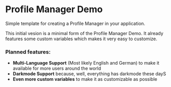 # Profile Manager Demo
Simple template for creating a Profile Manager in your application.

This initial vesion is a minimal form of the Profile Manager Demo. It already features some custom variables which makes it very easy to customize.

### Planned features:
- **Multi-Language Support** (Most likely English and German) to make it available for more users around the world
- **Darkmode Support** because, well, everything has darkmode these dayS
- **Even more custom variables** to make it as customizable as possible
